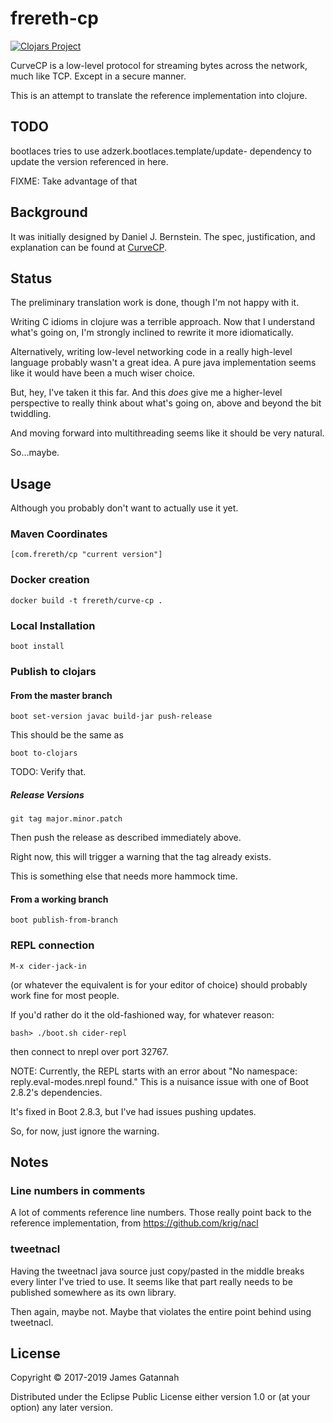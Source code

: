 # frereth-cp

[![Clojars Project](https://img.shields.io/clojars/v/com.frereth/cp.svg)](https://clojars.org/frereth/cp)

CurveCP is a low-level protocol for streaming bytes across
the network, much like TCP. Except in a secure manner.

This is an attempt to translate the reference implementation
into clojure.

## TODO

bootlaces tries to use adzerk.bootlaces.template/update-
dependency to update the version referenced in here.

FIXME: Take advantage of that

## Background

It was initially designed by Daniel J. Bernstein. The spec,
justification, and explanation can be found at
[CurveCP](http://curvecp.org/index.html "Usable
security for the Internet").

## Status

The preliminary translation work is done, though I'm not happy
with it.

Writing C idioms in clojure was a terrible approach.
Now that I understand what's going on, I'm strongly inclined to rewrite
it more idiomatically.

Alternatively, writing low-level networking code in a really high-level
language probably wasn't a great
idea. A pure java implementation seems like it would have been
a much wiser choice.

But, hey, I've taken it this far. And this *does* give me a
higher-level perspective to really think about what's going
on, above and beyond the bit twiddling.

And moving forward into multithreading seems like it should be very
natural.

So...maybe.

## Usage

Although you probably don't want to actually use it yet.

### Maven Coordinates

    [com.frereth/cp "current version"]

### Docker creation

    docker build -t frereth/curve-cp .

### Local Installation

    boot install

### Publish to clojars

#### From the master branch

    boot set-version javac build-jar push-release

This should be the same as

    boot to-clojars

TODO: Verify that.

##### Release Versions

    git tag major.minor.patch

Then push the release as described immediately above.

Right now, this will trigger a warning that the tag already exists.

This is something else that needs more hammock time.

#### From a working branch

    boot publish-from-branch

### REPL connection

    M-x cider-jack-in

(or whatever the equivalent is for your editor of choice) should
probably work fine for most people.

If you'd rather do it the old-fashioned way, for whatever reason:

    bash> ./boot.sh cider-repl

then connect to nrepl over port 32767.

NOTE: Currently, the REPL starts with an error about "No namespace:
reply.eval-modes.nrepl found." This is a nuisance issue with one of
Boot 2.8.2's dependencies.

It's fixed in Boot 2.8.3, but I've had issues pushing updates.

So, for now, just ignore the warning.



## Notes

### Line numbers in comments

A lot of comments reference line numbers. Those really point
back to the reference implementation, from
https://github.com/krig/nacl

### tweetnacl

Having the tweetnacl java source just copy/pasted in the middle
breaks every linter I've tried to use. It seems like that part
really needs to be published somewhere as its own library.

Then again, maybe not. Maybe that violates the entire point
behind using tweetnacl.

## License

Copyright © 2017-2019 James Gatannah

Distributed under the Eclipse Public License either version 1.0 or (at
your option) any later version.
